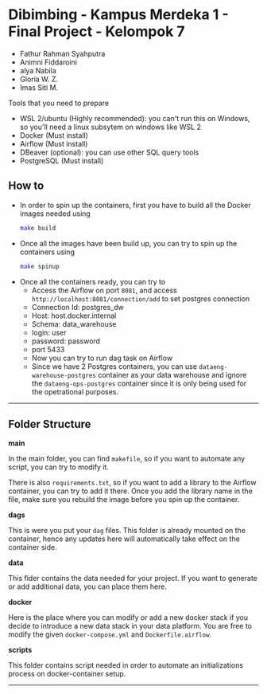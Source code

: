 # Dibimbing - Kampus Merdeka 1 - Final Project - Kelompok 7
- Fathur Rahman Syahputra
- Animni Fiddaroini
- alya Nabila
- Gloria W. Z.
- Imas Siti M.

Tools that you need to prepare
- WSL 2/ubuntu (Highly recommended): you can't run this on Windows, so you'll need a linux subsytem on windows like WSL 2
- Docker (Must install)
- Airflow (Must install)
- DBeaver (optional): you can use other SQL query tools
- PostgreSQL (Must install)

## How to
- In order to spin up the containers, first you have to build all the Docker images needed using 
    ```sh
    make build
    ```
- Once all the images have been build up, you can try to spin up the containers using
    ```sh
    make spinup
    ```
- Once all the containers ready, you can try to
    - Access the Airflow on port `8081`, and access `http://localhost:8081/connection/add` to set postgres connection
    - Connection Id: postgres_dw
    - Host: host.docker.internal
    - Schema: data_warehouse
    - login: user
    - password: password
    - port 5433
    - Now you can try to run dag task on Airflow
    - Since we have 2 Postgres containers, you can use `dataeng-warehouse-postgres` container as your data warehouse and ignore the `dataeng-ops-postgres` container since it is only being used for the opetrational purposes.
---
## Folder Structure

**main**

In the main folder, you can find `makefile`, so if you want to automate any script, you can try to modify it.

There is also `requirements.txt`, so if you want to add a library to the Airflow container, you can try to add it there. Once you add the library name in the file, make sure you rebuild the image before you spin up the container.

**dags**

This is were you put your `dag` files. This folder is already mounted on the container, hence any updates here will automatically take effect on the container side.

**data**

This flder contains the data needed for your project. If you want to generate or add additional data, you can place them here.

**docker**

Here is the place where you can modify or add a new docker stack if you decide to introduce a new data stack in your data platform. You are free to modify the given `docker-compose.yml` and `Dockerfile.airflow`.

**scripts**

This folder contains script needed in order to automate an initializations process on docker-container setup.

---
